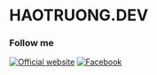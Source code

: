 # HAOTRUONG.DEV

### Follow me

[![Official website](https://img.shields.io/badge/Code%20by-haotruong-informational?style=flat&logo=rubyonrails)](https://www.haotruong.dev)
[![Facebook](https://img.shields.io/badge/facebook-send%20message-1DA1F2?style=flat&logo=facebook&logoColor=ffffff)](https://www.facebook.com/haotv03)
